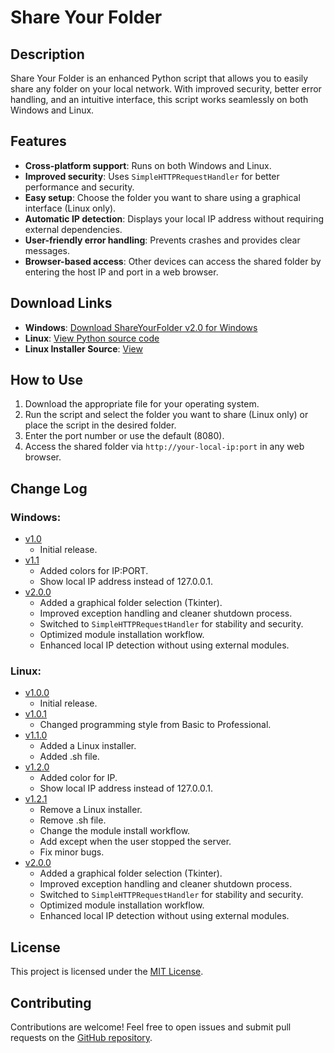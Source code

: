 # Share Your Folder

## Description
Share Your Folder is an enhanced Python script that allows you to easily share any folder on your local network. With improved security, better error handling, and an intuitive interface, this script works seamlessly on both Windows and Linux.

## Features
- **Cross-platform support**: Runs on both Windows and Linux.
- **Improved security**: Uses `SimpleHTTPRequestHandler` for better performance and security.
- **Easy setup**: Choose the folder you want to share using a graphical interface (Linux only).
- **Automatic IP detection**: Displays your local IP address without requiring external dependencies.
- **User-friendly error handling**: Prevents crashes and provides clear messages.
- **Browser-based access**: Other devices can access the shared folder by entering the host IP and port in a web browser.

## Download Links
- **Windows**: [Download ShareYourFolder v2.0 for Windows]([https://github.com/Mehran-Seifalinia/ShareYourFolder/raw/main/Windows/ShareYourFolder%20v1.1.exe](https://raw.githubusercontent.com/Mehran-Seifalinia/ShareYourFolder/refs/heads/main/ShareFolderv2.0.exe))
- **Linux**: [View Python source code](https://raw.githubusercontent.com/Mehran-Seifalinia/ShareYourFolder/main/Linux/ShareFolder.py)
- **Linux Installer Source**: [View](https://raw.githubusercontent.com/pyAref/ShareYourFolder/main/Linux/sharefolder_installer.py)

## How to Use
1. Download the appropriate file for your operating system.
2. Run the script and select the folder you want to share (Linux only) or place the script in the desired folder.
3. Enter the port number or use the default (8080).
4. Access the shared folder via `http://your-local-ip:port` in any web browser.

## Change Log
### Windows:
- [v1.0](https://github.com/Mehran-Seifalinia/ShareYourFolder/commit/2972152713597a4fcc41db57674af63c425a8545)
  - Initial release.
- [v1.1](https://github.com/Mehran-Seifalinia/ShareYourFolder/commit/e18f701ac8173f1f328fc6a69fb0efccb3868ab2)
  - Added colors for IP:PORT.
  - Show local IP address instead of 127.0.0.1.
- [v2.0.0](https://github.com/Mehran-Seifalinia/ShareYourFolder/commit/db3201fedab0c12955d0f34e89c96506c7e543be)
  - Added a graphical folder selection (Tkinter).
  - Improved exception handling and cleaner shutdown process.
  - Switched to `SimpleHTTPRequestHandler` for stability and security.
  - Optimized module installation workflow.
  - Enhanced local IP detection without using external modules.

### Linux:
- [v1.0.0](https://github.com/Mehran-Seifalinia/ShareYourFolder/commit/a6d872fe0165ef6f66f8918c243bf2884558cf0b)
  - Initial release.
- [v1.0.1](https://github.com/Mehran-Seifalinia/ShareYourFolder/commit/f220973ade7f7f07f1b28e68b44e3087a8b35dba)
  - Changed programming style from Basic to Professional.
- [v1.1.0](https://github.com/Mehran-Seifalinia/ShareYourFolder/commit/f220973ade7f7f07f1b28e68b44e3087a8b35dba#diff-5f8b34a0a255b67a1623b5e000b9eb1c16020346eb68df13896e123a0f94081b)
  - Added a Linux installer.
  - Added .sh file.
- [v1.2.0](https://github.com/Mehran-Seifalinia/ShareYourFolder/commit/1b34e1365de0c442a38acb578aad8c36e7d43bcb)
  - Added color for IP.
  - Show local IP address instead of 127.0.0.1.
- [v1.2.1](https://github.com/Mehran-Seifalinia/ShareYourFolder/commit/a990f12acf43aeafd082c3c7e621d4ffa9e6d73b)
  - Remove a Linux installer.
  - Remove .sh file.
  - Change the module install workflow.
  - Add except when the user stopped the server.
  - Fix minor bugs.
- [v2.0.0](https://github.com/Mehran-Seifalinia/ShareYourFolder/commit/db3201fedab0c12955d0f34e89c96506c7e543be)
  - Added a graphical folder selection (Tkinter).
  - Improved exception handling and cleaner shutdown process.
  - Switched to `SimpleHTTPRequestHandler` for stability and security.
  - Optimized module installation workflow.
  - Enhanced local IP detection without using external modules.

## License
This project is licensed under the [MIT License](https://github.com/Mehran-Seifalinia/ShareYourFolder/blob/main/LICENSE).

## Contributing
Contributions are welcome! Feel free to open issues and submit pull requests on the [GitHub repository](https://github.com/Mehran-Seifalinia/ShareYourFolder).
